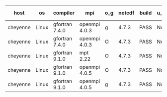 

| host     | os       | compiler                              | mpi                      | o_g        | netcdf        | build       | u_pass          | u_fail          | s_pass            | s_fail            | e_pass             | e_fail             | nuopc_pass       | nuopc_fail       | artifacts link          |
|----------|----------|---------------------------------------|--------------------------|------------|---------------|-------------|-----------------|-----------------|-------------------|-------------------|--------------------|--------------------|------------------|------------------|-------------------------|
| cheyenne | Linux | gfortran 7.4.0 | openmpi 4.0.3  | g | 4.7.3  | PASS | None | None | None | None | None | None | None | None | <a href="https://github.com/esmf-org/esmf-test-artifacts/tree/08ec3891a6c52313bfe266932ade810e93964a30/feature_devList/gfortran/7.4.0/g/openmpi/4.0.3" target="_blank">08ec389</a> | 
| cheyenne | Linux | gfortran 7.4.0 | openmpi 4.0.3  | O | 4.7.3  | PASS | None | None | None | None | None | None | None | None | <a href="https://github.com/esmf-org/esmf-test-artifacts/tree/d395cb49daf4f25a7f6fe4875ad5457d456ebe2a/feature_devList/gfortran/7.4.0/O/openmpi/4.0.3" target="_blank">d395cb4</a> | 
| cheyenne | Linux | gfortran 9.1.0 | mpt 2.22  | O | 4.7.3  | PASS | None | None | None | None | None | None | None | None | <a href="https://github.com/esmf-org/esmf-test-artifacts/tree/e2aca9f82d415abd475b768bbbb088d997802168/feature_devList/gfortran/9.1.0/O/mpt/2.22" target="_blank">e2aca9f</a> | 
| cheyenne | Linux | gfortran 9.1.0 | openmpi 4.0.5  | O | 4.7.3  | PASS | None | None | None | None | None | None | None | None | <a href="https://github.com/esmf-org/esmf-test-artifacts/tree/f10e3293c3df13b2f0cf7e152b2353365b96d5f8/feature_devList/gfortran/9.1.0/O/openmpi/4.0.5" target="_blank">f10e329</a> | 
| cheyenne | Linux | gfortran 9.1.0 | openmpi 4.0.5  | g | 4.7.3  | PASS | None | None | None | None | None | None | None | None | <a href="https://github.com/esmf-org/esmf-test-artifacts/tree/a3cd68ceaff54d5bae88dfc1e2fc786f59f5b589/feature_devList/gfortran/9.1.0/g/openmpi/4.0.5" target="_blank">a3cd68c</a> | 
